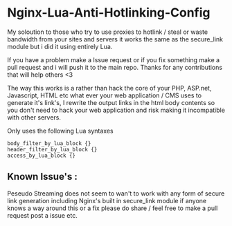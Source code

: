 # Nginx-Lua-Anti-Hotlinking-Config
My soloution to those who try to use proxies to hotlink / steal or waste bandwidth from your sites and servers it works the same as the secure_link module but i did it using entirely Lua.

If you have a problem make a Issue request or if you fix something make a pull request and i will push it to the main repo. Thanks for any contributions that will help others <3

The way this works is a rather than hack the core of your PHP, ASP.net, Javascript, HTML etc what ever your web application / CMS uses to generate it's link's, I rewrite the output links in the html body contents so you don't need to hack your web application and risk making it incompatible with other servers.

Only uses the following Lua syntaxes
```
body_filter_by_lua_block {}
header_filter_by_lua_block {}
access_by_lua_block {}
```

## Known Issue's :
Peseudo Streaming does not seem to wan't to work with any form of secure link generation including Nginx's built in secure_link module if anyone knows a way around this or a fix please do share / feel free to make a pull request post a issue etc.
